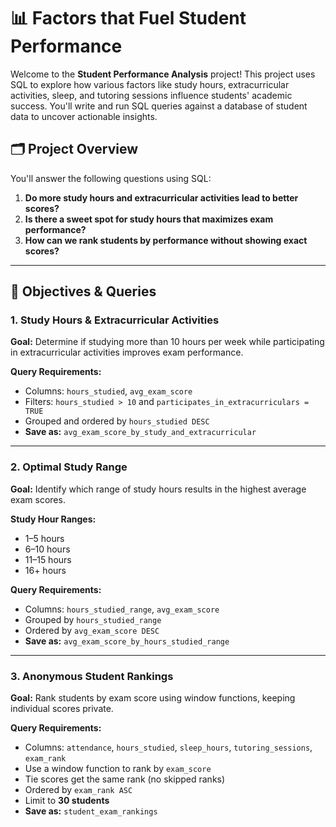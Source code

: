 # 📊 Factors that Fuel Student Performance

Welcome to the **Student Performance Analysis** project! This project uses SQL to explore how various factors like study hours, extracurricular activities, sleep, and tutoring sessions influence students' academic success. You'll write and run SQL queries against a database of student data to uncover actionable insights.

## 🗂️ Project Overview

You'll answer the following questions using SQL:

1. **Do more study hours and extracurricular activities lead to better scores?**
2. **Is there a sweet spot for study hours that maximizes exam performance?**
3. **How can we rank students by performance without showing exact scores?**

---

## 📌 Objectives & Queries

### 1. Study Hours & Extracurricular Activities

**Goal:** Determine if studying more than 10 hours per week while participating in extracurricular activities improves exam performance.

**Query Requirements:**

* Columns: `hours_studied`, `avg_exam_score`
* Filters: `hours_studied > 10` and `participates_in_extracurriculars = TRUE`
* Grouped and ordered by `hours_studied DESC`
* **Save as:** `avg_exam_score_by_study_and_extracurricular`

---

### 2. Optimal Study Range

**Goal:** Identify which range of study hours results in the highest average exam scores.

**Study Hour Ranges:**

* 1–5 hours
* 6–10 hours
* 11–15 hours
* 16+ hours

**Query Requirements:**

* Columns: `hours_studied_range`, `avg_exam_score`
* Grouped by `hours_studied_range`
* Ordered by `avg_exam_score DESC`
* **Save as:** `avg_exam_score_by_hours_studied_range`

---

### 3. Anonymous Student Rankings

**Goal:** Rank students by exam score using window functions, keeping individual scores private.

**Query Requirements:**

* Columns: `attendance`, `hours_studied`, `sleep_hours`, `tutoring_sessions`, `exam_rank`
* Use a window function to rank by `exam_score`
* Tie scores get the same rank (no skipped ranks)
* Ordered by `exam_rank ASC`
* Limit to **30 students**
* **Save as:** `student_exam_rankings`